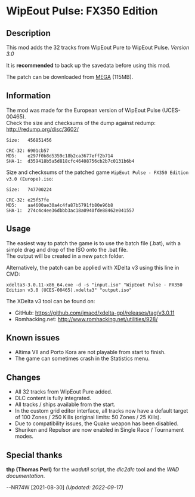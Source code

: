 # WipEout Pulse: FX350 Edition

## Description

This mod adds the 32 tracks from WipEout Pure to WipEout Pulse. *Version 3.0*

It is **recommended** to back up the savedata before using this mod.

The patch can be downloaded from [MEGA](https://mega.nz/folder/pd4WmL6Y#iIBs0iR0Jws6jRpjH-F08w) (115MB).

## Information

The mod was made for the European version of WipEout Pulse (UCES-00465).  
Check the size and checksums of the dump against redump: http://redump.org/disc/3602/

```
Size:   456851456

CRC-32: 6901cb57
MD5:    e297f0b8d5359c18b2ca3677eff2b714
SHA-1:  d359418b5a5d818cfc46408756cb2b7c0131b6b4
```

Size and checksums of the patched game `WipEout Pulse - FX350 Edition v3.0 (Europe).iso`:

```
Size:   747700224

CRC-32: e25f57fe
MD5:    aa4600ae30a4c4fa87b5791fb80e96b8
SHA-1:  274c4c4ee36dbbb3ac18a0940fde88462e041557
```

## Usage

The easiest way to patch the game is to use the batch file (.bat), with a simple drag and drop of the ISO onto the .bat file.  
The output will be created in a new `patch` folder.

Alternatively, the patch can be applied with XDelta v3 using this line in CMD:
```
xdelta3-3.0.11-x86_64.exe -d -s "input.iso" "WipEout Pulse - FX350 Edition v3.0 (UCES-00465).xdelta3" "output.iso"
```

The XDelta v3 tool can be found on:
- GitHub: https://github.com/jmacd/xdelta-gpl/releases/tag/v3.0.11
- Romhacking.net: http://www.romhacking.net/utilities/928/

## Known issues

- Altima VII and Porto Kora are not playable from start to finish.
- The game can sometimes crash in the Statistics menu.

## Changes

- All 32 tracks from WipEout Pure added.
- DLC content is fully integrated.
- All tracks / ships available from the start.
- In the custom grid editor interface, all tracks now have a default target of 100 Zones / 250 Kills (original limits: 50 Zones / 25 Kills).
- Due to compatibility issues, the Quake weapon has been disabled.
- Shuriken and Repulsor are now enabled in Single Race / Tournament modes.

## Special thanks

**thp (Thomas Perl)** for the *wadutil* script, the *dlc2dlc* tool and the *WAD documentation*.

--NR74W [2021-08-30] *(Updated: 2022-09-17)*
